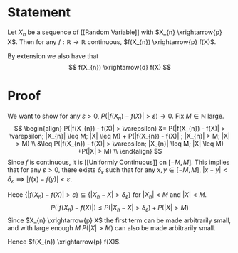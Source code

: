 # Statement

Let $X_{n}$ be a sequence of [[Random Variable]] with $X_{n} \xrightarrow{p} X$. Then for any $f: \mathbb{R} \to \mathbb{R}$ continuous, $f(X_{n}) \xrightarrow{p} f(X)$.

By extension we also have that
$$
f(X_{n}) \xrightarrow{d} f(X)
$$
# Proof

We want to show for any $\varepsilon>0$, $P(|f(X_{n}) - f(X)| > \varepsilon) \to 0$. Fix $M \in \mathbb{N}$ large.
$$
\begin{align}
P(|f(X_{n}) - f(X)| > \varepsilon) &= P(|f(X_{n}) - f(X)| > \varepsilon; |X_{n}| \leq M; |X| \leq M) + P(|f(X_{n}) - f(X)| ; |X_{n}| > M; |X| > M) \\
&\leq P(|f(X_{n}) - f(X)| > \varepsilon; |X_{n}| \leq M; |X| \leq M) +P(|X| > M) \\
\end{align}
$$
Since $f$ is continuous, it is [[Uniformly Continuous]] on $[-M, M]$. This implies that for any $\varepsilon>0$, there exists $\delta_{\varepsilon}$ such that for any $x,y \in [-M, M]$, $|x-y| < \delta_{\varepsilon} \implies |f(x)-f(y)| < \varepsilon$.

Hece $\left\{ |f(X_{n}) - f(X)| > \varepsilon\right\} \subseteq \left\{ |X_{n} - X| > \delta_{\varepsilon} \right\}$ for $|X_{n}| < M$ and $|X| < M$.
$$
P(|f(X_{n}) - f(X)|) \leq P(|X_{n} - X| > \delta_{\varepsilon}) + P(|X| > M)
$$
Since $X_{n} \xrightarrow{p} X$ the first term can be made arbitrarily small, and with large enough $M$ $P(|X| > M)$ can also be made arbitrarily small.

Hence $f(X_{n}) \xrightarrow{p} f(X)$.